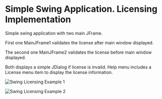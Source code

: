 # Simple Swing Application. Licensing Implementation

Simple swing application with two main JFrame.

First one MainJFrame1 validates the license after main window displayed.

The second one MainJFrame2 validates the license before main window displayed.

Both displays a simple JDialog if license is invalid. Help menu includes a License menu item to display the license information.

![Swing Licensing Example 1](https://www.license4j.com/_images/swing1.png "example screenshot 1")


![Swing Licensing Example 2](https://www.license4j.com/_images/swing2.png "example screenshot 2")

